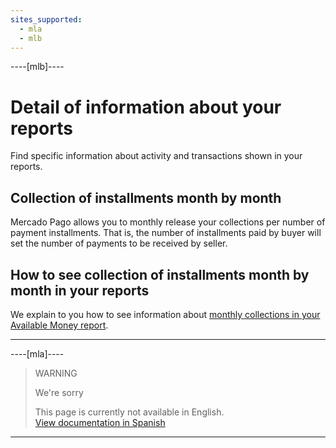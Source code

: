 ```yaml
---
sites_supported:
  - mla
  - mlb
---
```


----[mlb]---- 

# Detail of information about your reports

Find specific information about activity and transactions shown in your reports.

## Collection of installments month by month

Mercado Pago allows you to monthly release your collections per number of payment installments. That is, the number of installments paid by buyer will set the number of payments to be received by seller.

## How to see collection of installments month by month in your reports

We explain to you how to see information about [monthly collections in your Available Money report](https://www.mercadopago[FAKER][URL][DOMAIN]/developers/en/guides/manage-account/reports/extra/pnf-bank).

------------

----[mla]---- 

> WARNING
>
> We're sorry
>
> This page is currently not available in English.<br>
>[View documentation in Spanish](https://www.mercadopago[FAKER][URL][DOMAIN]/developers/es/guides/manage-account/reports/extra/reports-information-details/)

------------
